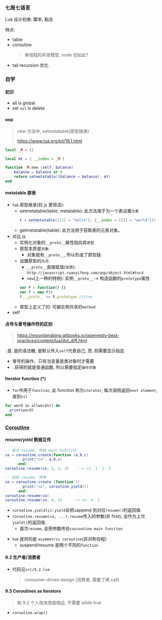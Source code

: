 ### 七周七语言

Lua 设计初衷: 脚本, 黏合

特点:

- table
- coroutine
  > 单线程的并发模型, node 也如此?
- tail recursion 优化

### 自学

#### 初识

- all is global
- set `nil` is delete

#### oop

> new 方法中, setmetatable(原型继承)
>
> https://www.lua.org/pil/16.1.html

```lua
local _M = {}

local mt = { __index = _M }

function _M.new (self, balance)
    balance = balance or 0
    return setmetatable({balance = balance}, mt)
end
```

#### metatable 原表

- lua 原型继承(较 js 更简洁):
  - setmetatable(table, metatable): 此方法用于为一个表设置`元表`
    ```lua
    t = setmetatable({[1] = "hello"}, {__index = {[2] = "world"}})
    ```
  - getmetatable(table): 此方法用于获取表的元表对象。
- 对比 js
  - 实例化对象的`__proto__`属性指向其`原型`
  - 原型本质是`对象`:
    - 对象就有`__proto__`, 所以形成了原型链.
  - 设置原型的`方式`:
    - `__proto__`直接赋值(`本质`): `http://javascript.ruanyifeng.com/oop/object.html#toc4`
    - `new`(上一种的特例): 实例`__proto__` -> 构造函数的`prototype`属性
    ```js
    var F = function() {}
    var f = new F()
    f.__proto__ == F.prototype //true
    ```
  - 原型上定义了的: 可被实例共享的`method`
- self

#### 点号与冒号操作符的区别

> https://moonbingbing.gitbooks.io/openresty-best-practices/content/lua/dot_diff.html

`:`是`.`是的语法糖, 是默认传入`self`代表自己, 而`.`则需要显示指定.

- 冒号的操作，只有当变量是类对象时才需要
- `.`获得的就是普通函数, 所以需要指定`操作对象`

#### Iterator function (\*)

- `for`作用于`function`, 此 function 称为`iterator`, 每次调用返回`next element`, 直到`nil`

```for
for word in allwords() do
  print(word)
end
```

### [Coroutine](https://www.lua.org/pil/9.1.html)

#### resume/yield 数据互传

```lua
-- 首次 resume, 传给 main function
co = coroutine.create(function (a,b,c)
        print("co", a,b,c)
      end)
coroutine.resume(co, 1, 2, 3)    --> co  1  2  3

-- 后续 resume, 传参
co = coroutine.create (function ()
        print("co", coroutine.yield())
      end)
coroutine.resume(co)
coroutine.resume(co, 4, 5)     --> co  4  5
```

- `coroutine.yield(i)`: `yield`会把`i`append 到对应`resume()`的返回值.
- `coroutine.resume(co, ...)`: `resume`传入的参数(非 first), 会作为上次`yield()`的返回值.
  - 首次`resume`, 会把参数传给`couroutine main function`

* lua 提供的是 `asymmetric coroutine`(非对称协程)
  - suspend/resume 是两个不同的`function`

#### 9.2 生产者/消费者

- 代码见`src/9.2.lua`
  > consumer-driven design (消费者, 需要了再 call)

#### 9.3 Coroutines as Iterators

> 和 9.2 个人改进思路相近, 不需要 while true

- `coroutine.wrap()`
